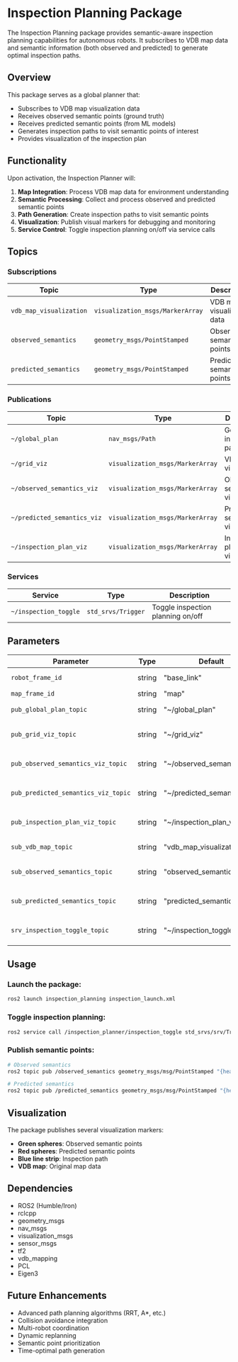 # Inspection Planning Package

The Inspection Planning package provides semantic-aware inspection planning capabilities for autonomous robots. It subscribes to VDB map data and semantic information (both observed and predicted) to generate optimal inspection paths.

## Overview

This package serves as a global planner that:
- Subscribes to VDB map visualization data
- Receives observed semantic points (ground truth)
- Receives predicted semantic points (from ML models)
- Generates inspection paths to visit semantic points of interest
- Provides visualization of the inspection plan

## Functionality

Upon activation, the Inspection Planner will:

1. **Map Integration**: Process VDB map data for environment understanding
2. **Semantic Processing**: Collect and process observed and predicted semantic points
3. **Path Generation**: Create inspection paths to visit semantic points
4. **Visualization**: Publish visual markers for debugging and monitoring
5. **Service Control**: Toggle inspection planning on/off via service calls

## Topics

### Subscriptions
| Topic | Type | Description |
|-------|------|-------------|
| `vdb_map_visualization` | `visualization_msgs/MarkerArray` | VDB map visualization data |
| `observed_semantics` | `geometry_msgs/PointStamped` | Observed semantic points |
| `predicted_semantics` | `geometry_msgs/PointStamped` | Predicted semantic points |

### Publications
| Topic | Type | Description |
|-------|------|-------------|
| `~/global_plan` | `nav_msgs/Path` | Generated inspection path |
| `~/grid_viz` | `visualization_msgs/MarkerArray` | VDB map visualization |
| `~/observed_semantics_viz` | `visualization_msgs/MarkerArray` | Observed semantics visualization |
| `~/predicted_semantics_viz` | `visualization_msgs/MarkerArray` | Predicted semantics visualization |
| `~/inspection_plan_viz` | `visualization_msgs/MarkerArray` | Inspection plan visualization |

### Services
| Service | Type | Description |
|---------|------|-------------|
| `~/inspection_toggle` | `std_srvs/Trigger` | Toggle inspection planning on/off |

## Parameters

| Parameter | Type | Default | Description |
|-----------|------|---------|-------------|
| `robot_frame_id` | string | "base_link" | Robot base frame |
| `map_frame_id` | string | "map" | Map frame |
| `pub_global_plan_topic` | string | "~/global_plan" | Global plan topic |
| `pub_grid_viz_topic` | string | "~/grid_viz" | Grid visualization topic |
| `pub_observed_semantics_viz_topic` | string | "~/observed_semantics_viz" | Observed semantics viz topic |
| `pub_predicted_semantics_viz_topic` | string | "~/predicted_semantics_viz" | Predicted semantics viz topic |
| `pub_inspection_plan_viz_topic` | string | "~/inspection_plan_viz" | Inspection plan viz topic |
| `sub_vdb_map_topic` | string | "vdb_map_visualization" | VDB map topic |
| `sub_observed_semantics_topic` | string | "observed_semantics" | Observed semantics topic |
| `sub_predicted_semantics_topic` | string | "predicted_semantics" | Predicted semantics topic |
| `srv_inspection_toggle_topic` | string | "~/inspection_toggle" | Toggle service topic |

## Usage

### Launch the package:
```bash
ros2 launch inspection_planning inspection_launch.xml
```

### Toggle inspection planning:
```bash
ros2 service call /inspection_planner/inspection_toggle std_srvs/srv/Trigger
```

### Publish semantic points:
```bash
# Observed semantics
ros2 topic pub /observed_semantics geometry_msgs/msg/PointStamped "{header: {frame_id: 'base_link'}, point: {x: 1.0, y: 2.0, z: 0.5}}"

# Predicted semantics
ros2 topic pub /predicted_semantics geometry_msgs/msg/PointStamped "{header: {frame_id: 'base_link'}, point: {x: 3.0, y: 4.0, z: 1.0}}"
```

## Visualization

The package publishes several visualization markers:
- **Green spheres**: Observed semantic points
- **Red spheres**: Predicted semantic points
- **Blue line strip**: Inspection path
- **VDB map**: Original map data

## Dependencies

- ROS2 (Humble/Iron)
- rclcpp
- geometry_msgs
- nav_msgs
- visualization_msgs
- sensor_msgs
- tf2
- vdb_mapping
- PCL
- Eigen3

## Future Enhancements

- Advanced path planning algorithms (RRT, A*, etc.)
- Collision avoidance integration
- Multi-robot coordination
- Dynamic replanning
- Semantic point prioritization
- Time-optimal path generation
